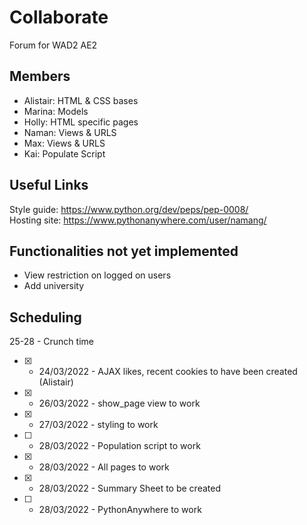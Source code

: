 # Collaborate
Forum for WAD2 AE2

## Members
- Alistair: HTML & CSS bases
- Marina: Models
- Holly: HTML specific pages
- Naman: Views & URLS
- Max: Views & URLS
- Kai: Populate Script

## Useful Links
Style guide: https://www.python.org/dev/peps/pep-0008/  
Hosting site: https://www.pythonanywhere.com/user/namang/

## Functionalities not yet implemented
- View restriction on logged on users
- Add university

## Scheduling
25-28 - Crunch time
- [x] - 24/03/2022 - AJAX likes, recent cookies to have been created (Alistair)
- [x] - 26/03/2022 - show_page view to work
- [x] - 27/03/2022 - styling to work
- [ ] - 28/03/2022 - Population script to work
- [x] - 28/03/2022 - All pages to work
- [x] - 28/03/2022 - Summary Sheet to be created
- [ ] - 28/03/2022 - PythonAnywhere to work
